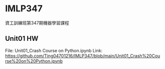 # IMLP347
資工訓練班第347期機器學習課程

## Unit01 HW ##
  File: Unit01_Crash Course on Python.ipynb
  Link: https://github.com/Ting04701216/IMLP347/blob/main/Unit01_Crash%20Course%20on%20Python.ipynb

